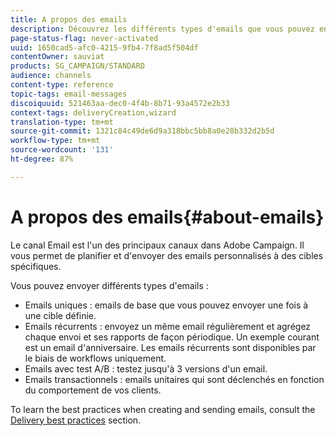 ```yaml
---
title: A propos des emails
description: Découvrez les différents types d'emails que vous pouvez envoyer avec Adobe Campaign.
page-status-flag: never-activated
uuid: 1650cad5-afc0-4215-9fb4-7f8ad5f504df
contentOwner: sauviat
products: SG_CAMPAIGN/STANDARD
audience: channels
content-type: reference
topic-tags: email-messages
discoiquuid: 521463aa-dec0-4f4b-8b71-93a4572e2b33
context-tags: deliveryCreation,wizard
translation-type: tm+mt
source-git-commit: 1321c84c49de6d9a318bbc5bb8a0e28b332d2b5d
workflow-type: tm+mt
source-wordcount: '131'
ht-degree: 87%

---
```



# A propos des emails{#about-emails}

Le canal Email est l&#39;un des principaux canaux dans Adobe Campaign. Il vous permet de planifier et d&#39;envoyer des emails personnalisés à des cibles spécifiques.

Vous pouvez envoyer différents types d&#39;emails :

* Emails uniques : emails de base que vous pouvez envoyer une fois à une cible définie.
* Emails récurrents : envoyez un même email régulièrement et agrégez chaque envoi et ses rapports de façon périodique. Un exemple courant est un email d&#39;anniversaire. Les emails récurrents sont disponibles par le biais de workflows uniquement.
* Emails avec test A/B : testez jusqu&#39;à 3 versions d&#39;un email.
* Emails transactionnels : emails unitaires qui sont déclenchés en fonction du comportement de vos clients.

To learn the best practices when creating and sending emails, consult the [Delivery best practices](../../sending/using/delivery-best-practices.md) section.
